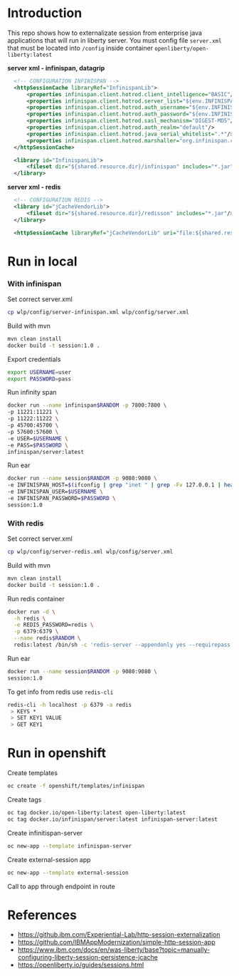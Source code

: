 # Introduction
This repo shows how to externalizate session from enterprise java applications that will run in liberty server. You must config file ```server.xml``` that must be located into ```/config``` inside container ```openliberty/open-liberty:latest```

**server xml - infinispan, datagrip**
```xml
  <!-- CONFIGURATION INFINISPAN -->
  <httpSessionCache libraryRef="InfinispanLib">
      <properties infinispan.client.hotrod.client_intelligence="BASIC"/>
      <properties infinispan.client.hotrod.server_list="${env.INFINISPAN_HOST}:11222"/>
      <properties infinispan.client.hotrod.auth_username="${env.INFINISPAN_USER}"/>
      <properties infinispan.client.hotrod.auth_password="${env.INFINISPAN_PASSWORD}"/>
      <properties infinispan.client.hotrod.sasl_mechanism="DIGEST-MD5"/>
      <properties infinispan.client.hotrod.auth_realm="default"/>
      <properties infinispan.client.hotrod.java_serial_whitelist=".*"/>
      <properties infinispan.client.hotrod.marshaller="org.infinispan.commons.marshall.JavaSerializationMarshaller"/>
  </httpSessionCache>

  <library id="InfinispanLib">
      <fileset dir="${shared.resource.dir}/infinispan" includes="*.jar"/>
  </library>
```

**server xml - redis**
```xml
  <!-- CONFIGURATION REDIS -->
  <library id="jCacheVendorLib">
      <fileset dir="${shared.resource.dir}/redisson" includes="*.jar"/>
  </library>

  <httpSessionCache libraryRef="jCacheVendorLib" uri="file:${shared.resource.dir}/redisson/redisson-jcache.yaml"/>
```

# Run in local

### With infinispan
Set correct server.xml 
```bash
cp wlp/config/server-infinispan.xml wlp/config/server.xml
```
Build with mvn
```bash
mvn clean install
docker build -t session:1.0 .
```
Export credentials
```bash
export USERNAME=user
export PASSWORD=pass
```
Run infinity span
```bash
docker run --name infinispan$RANDOM -p 7800:7800 \
-p 11221:11221 \
-p 11222:11222 \
-p 45700:45700 \
-p 57600:57600 \
-e USER=$USERNAME \
-e PASS=$PASSWORD \
infinispan/server:latest
```
Run ear
```bash
docker run --name session$RANDOM -p 9080:9080 \
-e INFINISPAN_HOST=$(ifconfig | grep "inet " | grep -Fv 127.0.0.1 | head -1 | awk '{print $2}')  \
-e INFINISPAN_USER=$USERNAME \
-e INFINISPAN_PASSWORD=$PASSWORD \
session:1.0
```

### With redis
Set correct server.xml 
```bash
cp wlp/config/server-redis.xml wlp/config/server.xml
```
Build with mvn
```bash
mvn clean install
docker build -t session:1.0 .
```
Run redis container
```bash
docker run -d \
  -h redis \
  -e REDIS_PASSWORD=redis \
  -p 6379:6379 \
  --name redis$RANDOM \
  redis:latest /bin/sh -c 'redis-server --appendonly yes --requirepass ${REDIS_PASSWORD}'
```
Run ear
```bash
docker run --name session$RANDOM -p 9080:9080 \
session:1.0
```
To get info from redis use ```redis-cli```
```bash
redis-cli -h localhost -p 6379 -a redis
 > KEYS *
 > SET KEY1 VALUE
 > GET KEY1
```

# Run in openshift
Create templates
```bash
oc create -f openshift/templates/infinispan
```
Create tags
```bash
oc tag docker.io/open-liberty:latest open-liberty:latest
oc tag docker.io/infinispan/server:latest infinispan-server:latest
```
Create infinitispan-server
```bash
oc new-app --template infinispan-server
```
Create external-session app
```bash
oc new-app --template external-session
```
Call to app through endpoint in route

# References
* https://github.ibm.com/Experiential-Lab/http-session-externalization
* https://github.com/IBMAppModernization/simple-http-session-app
* https://www.ibm.com/docs/en/was-liberty/base?topic=manually-configuring-liberty-session-persistence-jcache
* https://openliberty.io/guides/sessions.html
